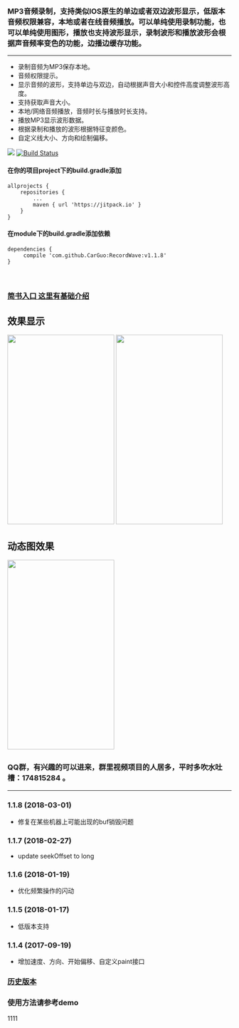 ### MP3音频录制，支持类似IOS原生的单边或者双边波形显示，低版本音频权限兼容，本地或者在线音频播放。可以单纯使用录制功能，也可以单纯使用图形，播放也支持波形显示，录制波形和播放波形会根据声音频率变色的功能，边播边缓存功能。

---------------------------------


* 录制音频为MP3保存本地。
* 音频权限提示。
* 显示音频的波形，支持单边与双边，自动根据声音大小和控件高度调整波形高度。
* 支持获取声音大小。
* 本地/网络音频播放，音频时长与播放时长支持。
* 播放MP3显示波形数据。
* 根据录制和播放的波形根据特征变颜色。
* 自定义线大小、方向和绘制偏移。


[![](https://jitpack.io/v/CarGuo/RecordWave.svg)](https://jitpack.io/#CarGuo/RecordWave)
[![Build Status](https://travis-ci.org/CarGuo/RecordWave.svg?branch=master)](https://travis-ci.org/CarGuo/RecordWave)


#### 在你的项目project下的build.gradle添加
```
allprojects {
	repositories {
		...
		maven { url 'https://jitpack.io' }
	}
}
```
#### 在module下的build.gradle添加依赖
```
dependencies {
     compile 'com.github.CarGuo:RecordWave:v1.1.8'
}

```
　

### [简书入口 这里有基础介绍](http://www.jianshu.com/p/2448e2903b07)


## 效果显示
<img src="https://github.com/CarGuo/RecordWave/blob/master/01.jpg" width="240px" height="426px"/>
<img src="https://github.com/CarGuo/RecordWave/blob/master/03.jpg" width="240px" height="426px"/>

## 动态图效果

<img src="https://github.com/CarGuo/RecordWave/blob/master/01.gif" width="240px" height="426px"/>
　


### QQ群，有兴趣的可以进来，群里视频项目的人居多，平时多吹水吐槽：174815284 。

----------------------------------------------------
### 1.1.8 (2018-03-01)

* 修复在某些机器上可能出现的buf销毁问题

### 1.1.7 (2018-02-27)

* update seekOffset to long 

### 1.1.6 (2018-01-19)

* 优化频繁操作的闪动

### 1.1.5 (2018-01-17)

* 低版本支持

### 1.1.4 (2017-09-19)

* 增加速度、方向、开始偏移、自定义paint接口


### [历史版本](https://github.com/CarGuo/RecordWave/blob/master/OLD_VERSION.md)

### 使用方法请参考demo


1111

